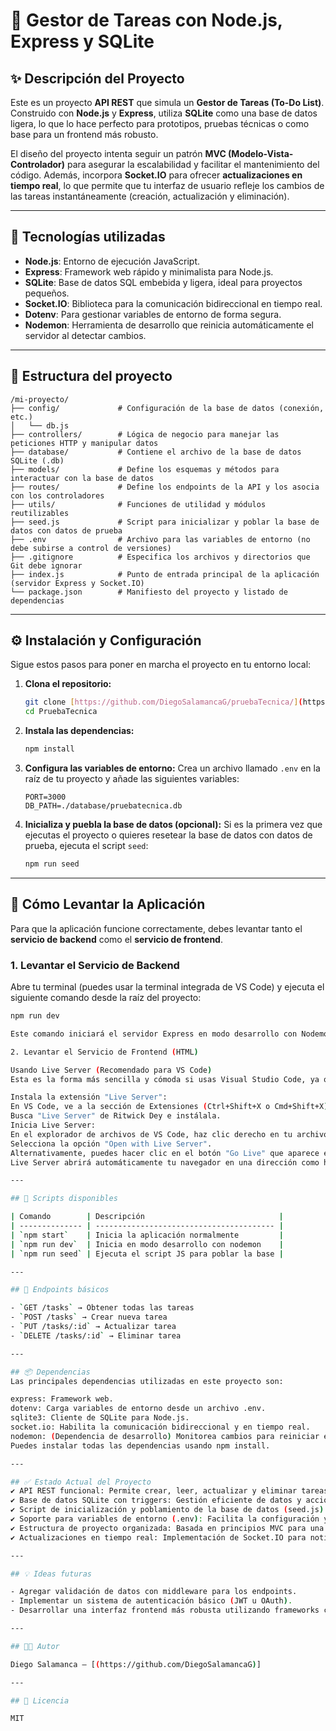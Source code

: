 # 📝 Gestor de Tareas con Node.js, Express y SQLite

## ✨ Descripción del Proyecto

Este es un proyecto **API REST** que simula un **Gestor de Tareas (To-Do List)**. Construido con **Node.js** y **Express**, utiliza **SQLite** como una base de datos ligera, lo que lo hace perfecto para prototipos, pruebas técnicas o como base para un frontend más robusto.

El diseño del proyecto intenta seguir un patrón **MVC (Modelo-Vista-Controlador)** para asegurar la escalabilidad y facilitar el mantenimiento del código. Además, incorpora **Socket.IO** para ofrecer **actualizaciones en tiempo real**, lo que permite que tu interfaz de usuario refleje los cambios de las tareas instantáneamente (creación, actualización y eliminación).

---

## 🚀 Tecnologías utilizadas

- **Node.js**: Entorno de ejecución JavaScript.
- **Express**: Framework web rápido y minimalista para Node.js.
- **SQLite**: Base de datos SQL embebida y ligera, ideal para proyectos pequeños.
- **Socket.IO**: Biblioteca para la comunicación bidireccional en tiempo real.
- **Dotenv**: Para gestionar variables de entorno de forma segura.
- **Nodemon**: Herramienta de desarrollo que reinicia automáticamente el servidor al detectar cambios.

---

## 📁 Estructura del proyecto

```
/mi-proyecto/
├── config/             # Configuración de la base de datos (conexión, etc.)
│   └── db.js
├── controllers/        # Lógica de negocio para manejar las peticiones HTTP y manipular datos
├── database/           # Contiene el archivo de la base de datos SQLite (.db)
├── models/             # Define los esquemas y métodos para interactuar con la base de datos
├── routes/             # Define los endpoints de la API y los asocia con los controladores
├── utils/              # Funciones de utilidad y módulos reutilizables
├── seed.js             # Script para inicializar y poblar la base de datos con datos de prueba
├── .env                # Archivo para las variables de entorno (no debe subirse a control de versiones)
├── .gitignore          # Especifica los archivos y directorios que Git debe ignorar
├── index.js            # Punto de entrada principal de la aplicación (servidor Express y Socket.IO)
└── package.json        # Manifiesto del proyecto y listado de dependencias
```

---

## ⚙️ Instalación y Configuración

Sigue estos pasos para poner en marcha el proyecto en tu entorno local:

1.  **Clona el repositorio:**

    ```bash
    git clone [https://github.com/DiegoSalamancaG/pruebaTecnica/](https://github.com/DiegoSalamancaG/pruebaTecnica/)
    cd PruebaTecnica
    ```

2.  **Instala las dependencias:**

    ```bash
    npm install
    ```

3.  **Configura las variables de entorno:**
    Crea un archivo llamado `.env` en la raíz de tu proyecto y añade las siguientes variables:

    ```env
    PORT=3000
    DB_PATH=./database/pruebatecnica.db
    ```

4.  **Inicializa y puebla la base de datos (opcional):**
    Si es la primera vez que ejecutas el proyecto o quieres resetear la base de datos con datos de prueba, ejecuta el script `seed`:

    ```bash
    npm run seed
    ```

---

## 🚀 Cómo Levantar la Aplicación

Para que la aplicación funcione correctamente, debes levantar tanto el **servicio de backend** como el **servicio de frontend**.

### **1. Levantar el Servicio de Backend**

Abre tu terminal (puedes usar la terminal integrada de VS Code) y ejecuta el siguiente comando desde la raíz del proyecto:

```bash
npm run dev

Este comando iniciará el servidor Express en modo desarrollo con Nodemon, lo que significa que se reiniciará automáticamente cada vez que guardes cambios en los archivos. El backend estará disponible en http://localhost:3000.

2. Levantar el Servicio de Frontend (HTML)

Usando Live Server (Recomendado para VS Code)
Esta es la forma más sencilla y cómoda si usas Visual Studio Code, ya que ofrece recarga automática del navegador.

Instala la extensión "Live Server":
En VS Code, ve a la sección de Extensiones (Ctrl+Shift+X o Cmd+Shift+X).
Busca "Live Server" de Ritwick Dey e instálala.
Inicia Live Server:
En el explorador de archivos de VS Code, haz clic derecho en tu archivo index.html.
Selecciona la opción "Open with Live Server".
Alternativamente, puedes hacer clic en el botón "Go Live" que aparece en la barra de estado inferior de VS Code.
Live Server abrirá automáticamente tu navegador en una dirección como http://127.0.0.1:5500.

---

## 🧪 Scripts disponibles

| Comando        | Descripción                              |
| -------------- | ---------------------------------------- |
| `npm start`    | Inicia la aplicación normalmente         |
| `npm run dev`  | Inicia en modo desarrollo con nodemon    |
| `npm run seed` | Ejecuta el script JS para poblar la base |

---

## 🔌 Endpoints básicos

- `GET /tasks` → Obtener todas las tareas
- `POST /tasks` → Crear nueva tarea
- `PUT /tasks/:id` → Actualizar tarea
- `DELETE /tasks/:id` → Eliminar tarea

---

## 📦 Dependencias
Las principales dependencias utilizadas en este proyecto son:

express: Framework web.
dotenv: Carga variables de entorno desde un archivo .env.
sqlite3: Cliente de SQLite para Node.js.
socket.io: Habilita la comunicación bidireccional y en tiempo real.
nodemon: (Dependencia de desarrollo) Monitorea cambios para reiniciar el servidor automáticamente.
Puedes instalar todas las dependencias usando npm install.

---

## ✅ Estado Actual del Proyecto
✔️ API REST funcional: Permite crear, leer, actualizar y eliminar tareas.
✔️ Base de datos SQLite con triggers: Gestión eficiente de datos y acciones automatizadas.
✔️ Script de inicialización y poblamiento de la base de datos (seed.js).
✔️ Soporte para variables de entorno (.env): Facilita la configuración y seguridad.
✔️ Estructura de proyecto organizada: Basada en principios MVC para una mejor escalabilidad.
✔️ Actualizaciones en tiempo real: Implementación de Socket.IO para notificaciones instantáneas de cambios en las tareas.

---

## 💡 Ideas futuras

- Agregar validación de datos con middleware para los endpoints.
- Implementar un sistema de autenticación básico (JWT u OAuth).
- Desarrollar una interfaz frontend más robusta utilizando frameworks como React, Angular o Vue.js.

---

## 🧑‍💻 Autor

Diego Salamanca – [(https://github.com/DiegoSalamancaG)]

---

## 📄 Licencia

MIT
```
